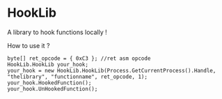 # HookLib
A library to hook functions locally !

How to use it ?

```
byte[] ret_opcode = { 0xC3 }; //ret asm opcode
HookLib.HookLib your_hook;
your_hook = new HookLib.HookLib(Process.GetCurrentProcess().Handle, "thelibrary", "functionname", ret_opcode, 1);
your_hook.HookedFunction();
your_hook.UnHookedFunction();
```
